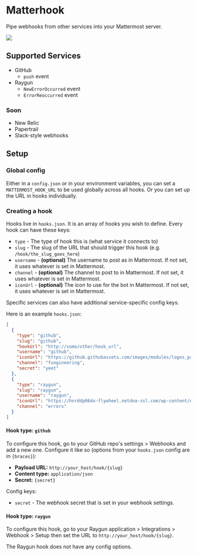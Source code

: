 # Matterhook

Pipe webhooks from other services into your Mattermost server.

![](https://user-images.githubusercontent.com/2646487/53059921-7e816680-346d-11e9-89e2-6b2f9e6540c3.png)

## Supported Services

- GitHub
  - `push` event
- Raygun
  - `NewErrorOccurred` event
  - `ErrorReoccurred` event

### Soon

- New Relic
- Papertrail
- Slack-style webhooks

## Setup

### Global config

Either in a `config.json` or in your environment variables, you can set a `MATTERMOST_HOOK_URL` to be used globally across all hooks. Or you can set up the URL in hooks individually.

### Creating a hook

Hooks live in `hooks.json`. It is an array of hooks you wish to define. Every hook can have these keys:

- `type` - The type of hook this is (what service it connects to)
- `slug` - The slug of the URL that should trigger this hook (e.g. `/hook/the_slug_goes_here`)
- `username` - **(optional)** The username to post as in Mattermost. If not set, it uses whatever is set in Mattermost.
- `channel` - **(optional)** The channel to post to in Mattermost. If not set, it uses whatever is set in Mattermost.
- `iconUrl` - **(optional)** The icon to use for the bot in Mattermost. If not set, it uses whatever is set in Mattermost.

Specific services can also have additional service-specific config keys.

Here is an example `hooks.json`:

```json
[
  {
    "type": "github",
    "slug": "github",
    "hookUrl": "http://some/other/hook_url",
    "username": "github",
    "iconUrl": "https://github.githubassets.com/images/modules/logos_page/GitHub-Mark.png",
    "channel": "fungineering",
    "secret": "yeet"
  },
  {
    "type": "raygun",
    "slug": "raygun",
    "username": "raygun",
    "iconUrl": "https://hnrddp064o-flywheel.netdna-ssl.com/wp-content/uploads/2016/11/raygun-logo-og.jpg",
    "channel": "errors"
  }
]
```

#### Hook type: `github`

To configure this hook, go to your GitHub repo's settings > Webhooks and add a new one. Configure it like so (options from your `hooks.json` config are in `{braces}`):

- **Payload URL:** `http://your_host/hook/{slug}`
- **Content type:** `application/json`
- **Secret:** `{secret}`

Config keys:

- `secret` - The webhook secret that is set in your webhook settings.

#### Hook type: `raygun`

To configure this hook, go to your Raygun application > Integrations > Webhook > Setup then set the URL to `http://your_host/hook/{slug}`.

The Raygun hook does not have any config options.